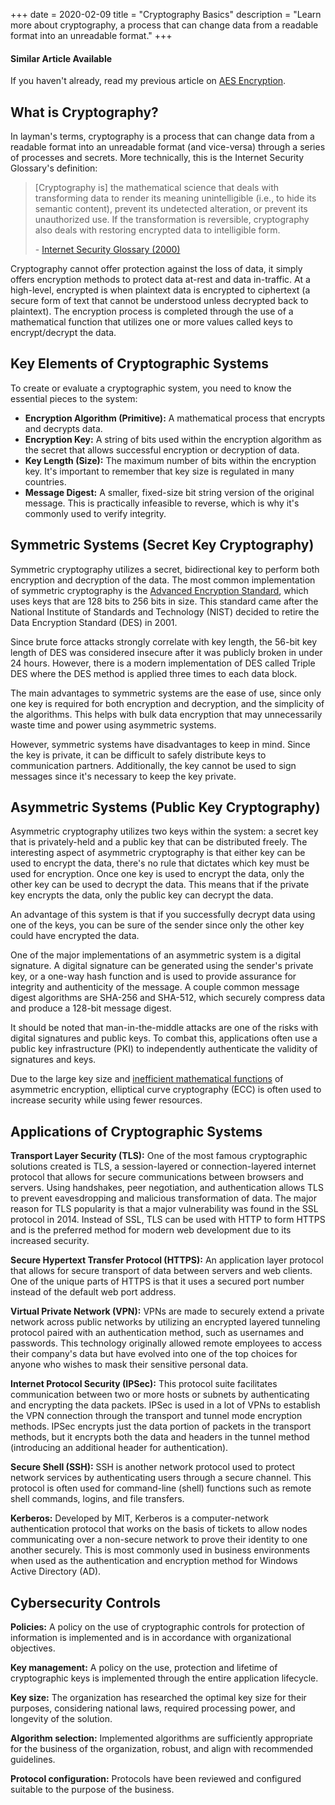+++
date = 2020-02-09
title = "Cryptography Basics"
description = "Learn more about cryptography, a process that can change data from a readable format into an unreadable format."
+++

<div class="alert alert-info" role="alert">
    <h4 class="alert-heading">Similar Article Available</h4>
    <p class="mb-0">If you haven't already, read my previous article on <a class="alert-link" href="/blog/aes-encryption/">AES Encryption</a>.</p>
</div>

## What is Cryptography?

In layman's terms, cryptography is a process that can change data from a readable format into an unreadable format (and
vice-versa) through a series of processes and secrets. More technically, this is the Internet Security Glossary's
definition:

> [Cryptography is] the mathematical science that deals with transforming data to render its meaning unintelligible (i.e., to hide its semantic content), prevent its undetected alteration, or prevent its unauthorized use. If the transformation is reversible, cryptography also deals with restoring encrypted data to intelligible form.
> 
> \- [Internet Security Glossary (2000)](https://tools.ietf.org/html/rfc2828)

Cryptography cannot offer protection against the loss of data, it simply offers encryption methods to protect data
at-rest and data in-traffic. At a high-level, encrypted is when plaintext data is encrypted to ciphertext (a secure form
of text that cannot be understood unless decrypted back to plaintext). The encryption process is completed through the
use of a mathematical function that utilizes one or more values called keys to encrypt/decrypt the data.

## Key Elements of Cryptographic Systems

To create or evaluate a cryptographic system, you need to know the essential pieces to the system:

- **Encryption Algorithm (Primitive):** A mathematical process that encrypts and decrypts data.
- **Encryption Key:** A string of bits used within the encryption algorithm as the secret that allows successful
  encryption or decryption of data.
- **Key Length (Size):** The maximum number of bits within the encryption key. It's important to remember that key size
  is regulated in many countries.
- **Message Digest:** A smaller, fixed-size bit string version of the original message. This is practically infeasible
  to reverse, which is why it's commonly used to verify integrity.

## Symmetric Systems (Secret Key Cryptography)

Symmetric cryptography utilizes a secret, bidirectional key to perform both encryption and decryption of the data. The
most common implementation of symmetric cryptography is the [Advanced Encryption Standard](aes-encryption.html), which
uses keys that are 128 bits to 256 bits in size. This standard came after the National Institute of Standards and
Technology (NIST) decided to retire the Data Encryption Standard (DES) in 2001.

Since brute force attacks strongly correlate with key length, the 56-bit key length of DES was considered insecure after
it was publicly broken in under 24 hours. However, there is a modern implementation of DES called Triple DES where the
DES method is applied three times to each data block.

The main advantages to symmetric systems are the ease of use, since only one key is required for both encryption and
decryption, and the simplicity of the algorithms. This helps with bulk data encryption that may unnecessarily waste time
and power using asymmetric systems.

However, symmetric systems have disadvantages to keep in mind. Since the key is private, it can be difficult to safely
distribute keys to communication partners. Additionally, the key cannot be used to sign messages since it's necessary to
keep the key private.

## Asymmetric Systems (Public Key Cryptography)

Asymmetric cryptography utilizes two keys within the system: a secret key that is privately-held and a public key that
can be distributed freely. The interesting aspect of asymmetric cryptography is that either key can be used to encrypt
the data, there's no rule that dictates which key must be used for encryption. Once one key is used to encrypt the data,
only the other key can be used to decrypt the data. This means that if the private key encrypts the data, only the
public key can decrypt the data.

An advantage of this system is that if you successfully decrypt data using one of the keys, you can be sure of the
sender since only the other key could have encrypted the data.

One of the major implementations of an asymmetric system is a digital signature. A digital signature can be generated
using the sender's private key, or a one-way hash function and is used to provide assurance for integrity and
authenticity of the message. A couple common message digest algorithms are SHA-256 and SHA-512, which securely compress
data and produce a 128-bit message digest.

It should be noted that man-in-the-middle attacks are one of the risks with digital signatures and public keys. To
combat this, applications often use a public key infrastructure (PKI) to independently authenticate the validity of
signatures and keys.

Due to the large key size and [inefficient mathematical functions](https://crypto.stackexchange.com/a/591) of asymmetric
encryption, elliptical curve cryptography (ECC) is often used to increase security while using fewer resources.

## Applications of Cryptographic Systems

**Transport Layer Security (TLS):** One of the most famous cryptographic solutions created is TLS, a session-layered or
connection-layered internet protocol that allows for secure communications between browsers and servers. Using
handshakes, peer negotiation, and authentication allows TLS to prevent eavesdropping and malicious transformation of
data. The major reason for TLS popularity is that a major vulnerability was found in the SSL protocol in 2014. Instead
of SSL, TLS can be used with HTTP to form HTTPS and is the preferred method for modern web development due to its
increased security.

**Secure Hypertext Transfer Protocol (HTTPS):** An application layer protocol that allows for secure transport of data
between servers and web clients. One of the unique parts of HTTPS is that it uses a secured port number instead of the
default web port address.

**Virtual Private Network (VPN):** VPNs are made to securely extend a private network across public networks by
utilizing an encrypted layered tunneling protocol paired with an authentication method, such as usernames and passwords.
This technology originally allowed remote employees to access their company's data but have evolved into one of the top
choices for anyone who wishes to mask their sensitive personal data.

**Internet Protocol Security (IPSec):** This protocol suite facilitates communication between two or more hosts or
subnets by authenticating and encrypting the data packets. IPSec is used in a lot of VPNs to establish the VPN
connection through the transport and tunnel mode encryption methods. IPSec encrypts just the data portion of packets in
the transport methods, but it encrypts both the data and headers in the tunnel method (introducing an additional header
for authentication).

**Secure Shell (SSH):** SSH is another network protocol used to protect network services by authenticating users through
a secure channel. This protocol is often used for command-line (shell) functions such as remote shell commands, logins,
and file transfers.

**Kerberos:** Developed by MIT, Kerberos is a computer-network authentication protocol that works on the basis of
tickets to allow nodes communicating over a non-secure network to prove their identity to one another securely. This is
most commonly used in business environments when used as the authentication and encryption method for Windows Active
Directory (AD).

## Cybersecurity Controls

**Policies:** A policy on the use of cryptographic controls for protection of information is implemented and is in
accordance with organizational objectives.

**Key management:** A policy on the use, protection and lifetime of cryptographic keys is implemented through the entire
application lifecycle.

**Key size:** The organization has researched the optimal key size for their purposes, considering national laws,
required processing power, and longevity of the solution.

**Algorithm selection:** Implemented algorithms are sufficiently appropriate for the business of the organization,
robust, and align with recommended guidelines.

**Protocol configuration:** Protocols have been reviewed and configured suitable to the purpose of the business.


